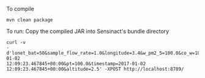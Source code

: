 To compile
```
mvn clean package
```

To run:
Copy the compiled JAR into Sensinact's bundle directory

```
curl -v
-d'lonet_bat=50&sample_flow_rate=1.0&longitude=3.4&w_pm2_5=100.0&co_w=100.0&heading=0.0&temp=5.0&pm1=100.0&no2_a=100.0&humidity=0.1&pm10=100.0&id=1&pm2_5=100.0&w_pm10=100.0&latitude=4.3&w_pm1=100.0&co_a=100.0&retries=1&no2_w=100.0&date=1.0&speed=0.0&gps_fix=1&sampling_period=15.0&last_organicity_sync=2017-01-02
12:09:23.467845+00:00&pt=100.0&timestamp=2017-01-02
12:09:23.467845+00:00&altitude=2.5' -XPOST http://localhost:8789/
```
